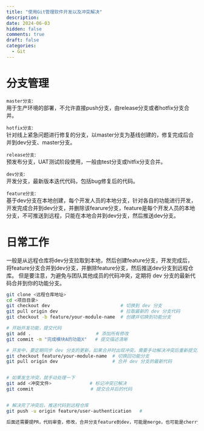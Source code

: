 ```yaml
---
title: "使用Git管理软件开发以及冲突解决"
description: 
date: 2024-06-03
hidden: false
comments: true
draft: false
categories:
  - Git
---
```



# 分支管理
`master分支`:   
用于生产环境的部署，不允许直接push分支，由release分支或者hotfix分支合并。    

`hotfix分支`:  
针对线上紧急问题进行修复的分支，以master分支为基线创建的，修复完成后合并到dev分支、master分支。    

`release分支`:   
预发布分支，UAT测试阶段使用，一般由test分支或hitfix分支合并。    

`dev分支`:   
开发分支，最新版本迭代代码，包括bug修复后的代码。    

`feature分支`:   
基于dev分支在本地创建，每个开发人员的本地分支，针对各自的功能进行开发，开发完成合并到dev分支，并删除该fearure分支，feature是每个开发人员的本地分支，不可推送到远程，只能在本地合并到dev分支，然后推送dev分支。   



# 日常工作
一般是从远程仓库将dev分支拉取到本地，然后创建feature分支，开发完成后，将feature分支合并到dev分支，并删除feature分支，然后推送dev分支到远程仓库。
但是要注意，为避免与团队其他成员的代码冲突，定期将 dev 分支的最新代码合并到你的功能分支。  

```bash
git clone <远程仓库地址>
cd <项目目录>
git checkout dev                          # 切换到 dev 分支
git pull origin dev                       # 拉取最新的 dev 分支代码
git checkout -b feature/your-module-name  # 创建并切换到功能分支

# 开始开发功能，提交代码
git add .                        # 添加所有修改
git commit -m "完成模块A的功能X"   # 提交描述清晰

# 开发中，要定期同步 dev 分支的更新，如果合并时出现冲突，需要手动解决冲突后重新提交。
git checkout feature/your-module-name  # 切换回功能分支
git pull origin dev                    # 合并 dev 分支的最新代码


# 如果发生冲突，就手动处理一下
git add <冲突文件>              # 标记冲突已解决
git commit                     # 提交合并后的代码


# 解决完了冲突后，推送代码到远程仓库
git push -u origin feature/user-authentication   # 

后面还需要提PR，代码审查，修改，合并分支feature到dev，可能是merge，也可能是cherry-pick
```